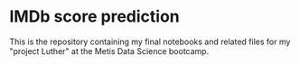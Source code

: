 # IMDb score prediction
This is the repository containing my final notebooks and related files for my "project Luther" at the Metis Data Science bootcamp.